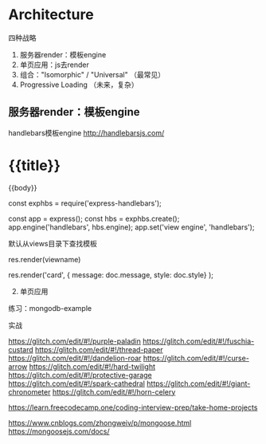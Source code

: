 # Architecture

四种战略

1. 服务器render：模板engine
2. 单页应用：js去render
3. 组合："Isomorphic" / "Universal" （最常见）
4. Progressive Loading （未来，复杂）

## 服务器render：模板engine

handlebars模板engine
http://handlebarsjs.com/

<div class="entry">
  <h1>{{title}}</h1>
  <div class="body">
    {{body}}
  </div>
</div>

const exphbs  = require('express-handlebars');

const app = express();
const hbs = exphbs.create();
app.engine('handlebars', hbs.engine);
app.set('view engine', 'handlebars');

默认从views目录下查找模板

res.render(viewname)

res.render('card', { message: doc.message, style: doc.style} );

2. 单页应用

练习：mongodb-example

实战

https://glitch.com/edit/#!/purple-paladin
https://glitch.com/edit/#!/fuschia-custard
https://glitch.com/edit/#!/thread-paper
https://glitch.com/edit/#!/dandelion-roar
https://glitch.com/edit/#!/curse-arrow
https://glitch.com/edit/#!/hard-twilight
https://glitch.com/edit/#!/protective-garage
https://glitch.com/edit/#!/spark-cathedral
https://glitch.com/edit/#!/giant-chronometer
https://glitch.com/edit/#!/horn-celery

https://learn.freecodecamp.one/coding-interview-prep/take-home-projects

https://www.cnblogs.com/zhongweiv/p/mongoose.html
https://mongoosejs.com/docs/

